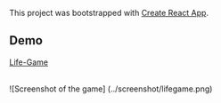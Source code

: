 This project was bootstrapped with [Create React App](https://github.com/facebook/create-react-app).
<br />
## Demo ##

[Life-Game](https://kivilevaxenia.github.io/lifegame/)

<br />
![Screenshot of the game] (../screenshot/lifegame.png)